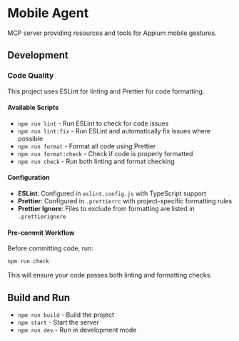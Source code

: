 # Mobile Agent

MCP server providing resources and tools for Appium mobile gestures.

## Development

### Code Quality

This project uses ESLint for linting and Prettier for code formatting.

#### Available Scripts

- `npm run lint` - Run ESLint to check for code issues
- `npm run lint:fix` - Run ESLint and automatically fix issues where possible
- `npm run format` - Format all code using Prettier
- `npm run format:check` - Check if code is properly formatted
- `npm run check` - Run both linting and format checking

#### Configuration

- **ESLint**: Configured in `eslint.config.js` with TypeScript support
- **Prettier**: Configured in `.prettierrc` with project-specific formatting rules
- **Prettier Ignore**: Files to exclude from formatting are listed in `.prettierignore`

#### Pre-commit Workflow

Before committing code, run:

```bash
npm run check
```

This will ensure your code passes both linting and formatting checks.

## Build and Run

- `npm run build` - Build the project
- `npm start` - Start the server
- `npm run dev` - Run in development mode
